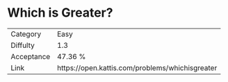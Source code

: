 # Which is Greater?

<table>
    <tr>
        <td>Category</td>
        <td>Easy</td>
    </tr>
    <tr>
        <td>Diffulty</td>
        <td>1.3</td>
    </tr>
    <tr>
        <td>Acceptance</td>
        <td>47.36 %</td>
    </tr>
    <tr>
        <td>Link</td>
        <td>https://open.kattis.com/problems/whichisgreater</td>
    </tr>
</table>